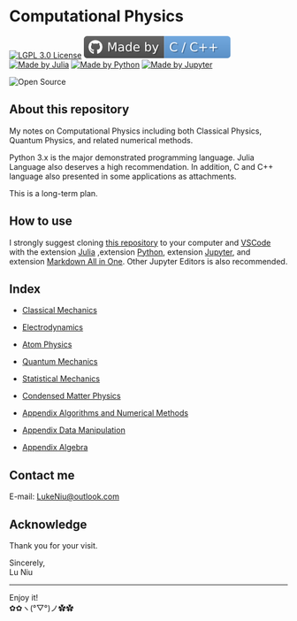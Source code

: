 # Computational Physics

[![LGPL 3.0 License](https://github.com/ConAntares/Temples/blob/master/Attachments/LicenseLGPL3.0.svg)](https://www.gnu.org/licenses/lgpl-3.0)
[![Made by C/C++](https://github.com/Photonico/Templates/blob/master/Attachments/MadebyCCpp.svg)](https://isocpp.org/)
[![Made by Julia](https://github.com/ConAntares/Temples/blob/master/Attachments/MadebyJulia.svg)](https://julialang.org/)
[![Made by Python](https://github.com/ConAntares/Temples/blob/master/Attachments/MadebyPython.svg)](https://www.python.org/)
[![Made by Jupyter](https://github.com/ConAntares/Temples/blob/master/Attachments/MadebyJupyter.svg)](https://jupyter.org/)

![Open Source](https://github.com/ConAntares/Temples/blob/master/Attachments/OpenSource.svg)

## About this repository

My notes on Computational Physics including both Classical Physics, Quantum Physics, and related numerical methods.

Python 3.x is the major demonstrated programming language. Julia Language also deserves a high recommendation. In addition, C and C++ language also presented in some applications as attachments.

This is a long-term plan.

## How to use

I strongly suggest cloning [this repository](https://github.com/ConAntares/Algorithms.git) to your computer and [VSCode](https://code.visualstudio.com/) with the extension [Julia](https://marketplace.visualstudio.com/items?itemName=julialang.language-julia) ,extension [Python](https://marketplace.visualstudio.com/items?itemName=ms-python.python), extension [Jupyter](https://marketplace.visualstudio.com/items?itemName=ms-toolsai.jupyter), and extension [Markdown All in One](https://marketplace.visualstudio.com/items?itemName=yzhang.markdown-all-in-one). Other Jupyter Editors is also recommended.  

## Index

* [Classical Mechanics](Classical%20Mechanics)

* [Electrodynamics](Electrodynamics)

* [Atom Physics](Atom%20Physics)

* [Quantum Mechanics](Quantum%20Mechanics)

* [Statistical Mechanics](Statistical%20Mechanics)

* [Condensed Matter Physics](Condensed%20Matter%20Physics)

* [Appendix Algorithms and Numerical Methods](Appendix%20Algorithms%20and%20Numerical%20Methods)

* [Appendix Data Manipulation](Appendix%20Data%20Manipulation)

* [Appendix Algebra](Appendix%20Algebra)

## Contact me

E-mail: LukeNiu@outlook.com  

## Acknowledge

Thank you for your visit.

Sincerely,  
Lu Niu

---

Enjoy it!  
✿✿ヽ(°▽°)ノ✿✿
